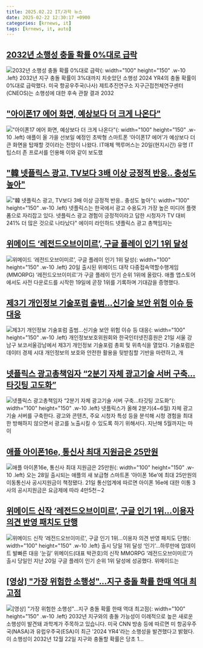 ```yaml
---
title: 2025.02.22 IT/과학 뉴스
date: 2025-02-22 12:30:17 +0900
categories: [krnews, it]
tags: [krnews, it, auto]
---
```

## [2032년 소행성 충돌 확률 0%대로 급락](https://n.news.naver.com/mnews/article/028/0002732398)

![2032년 소행성 충돌 확률 0%대로 급락](https://mimgnews.pstatic.net/image/origin/028/2025/02/22/2732398.jpg?type=nf220_150){: width="100" height="150" .w-10 .left}
2032년 지구 충돌 확률이 3%대까지 치솟았던 소행성 2024 YR4의 충돌 확률이 0%대로 급락했다. 미국 항공우주국(나사) 제트추진연구소 지구근접천체연구센터(CNEOS)는 소행성에 대한 후속 관찰 결과 2032

## ["아이폰17 에어 화면, 예상보다 더 크게 나온다"](https://n.news.naver.com/mnews/article/092/0002364052)

!["아이폰17 에어 화면, 예상보다 더 크게 나온다"](https://mimgnews.pstatic.net/image/origin/092/2025/02/21/2364052.jpg?type=nf220_150){: width="100" height="150" .w-10 .left}
애플이 올 가을 선보일 예정인 초박형 스마트폰 ‘아이폰17 에어’가 예상보다 더 큰 화면을 탑재할 것이라는 전망이 나왔다. IT매체 맥루머스는 20일(현지시간) 유명 IT 팁스터 존 프로서를 인용해 이와 같이 보도했

## ["韓 넷플릭스 광고, TV보다 3배 이상 긍정적 반응.. 충성도 높아"](https://n.news.naver.com/mnews/article/014/0005311727)

!["韓 넷플릭스 광고, TV보다 3배 이상 긍정적 반응.. 충성도 높아"](https://mimgnews.pstatic.net/image/origin/014/2025/02/21/5311727.jpg?type=nf220_150){: width="100" height="150" .w-10 .left}
넷플릭스는 한국에서 광고 수용도가 가장 높은 미디어 플랫폼으로 자리잡고 있다. 넷플릭스 광고 경험이 긍정적이라고 답한 시청자가 TV 대비 241% 더 많은 것으로 나타났다" 에이미 라인하드 넷플릭스 광고 총책임자는

## [위메이드 ‘레전드오브이미르’, 구글 플레이 인기 1위 달성](https://n.news.naver.com/mnews/article/138/0002191331)

![위메이드 ‘레전드오브이미르’, 구글 플레이 인기 1위 달성](https://mimgnews.pstatic.net/image/origin/138/2025/02/21/2191331.jpg?type=nf220_150){: width="100" height="150" .w-10 .left}
20일 출시된 위메이드 대작 다중접속역할수행게임(MMORPG) ‘레전드오브이미르’가 구글 플레이 인기 순위 1위에 올랐다. 애플 앱스토어에서도 사전 다운로드를 시작한 19일에 곧장 1위를 기록하며 기대감을 증명했다.

## [제3기 개인정보 기술포럼 출범…신기술 보안 위험 이슈 등 대응](https://n.news.naver.com/mnews/article/001/0015227132)

![제3기 개인정보 기술포럼 출범…신기술 보안 위험 이슈 등 대응](https://mimgnews.pstatic.net/image/origin/001/2025/02/21/15227132.jpg?type=nf220_150){: width="100" height="150" .w-10 .left}
개인정보보호위원회와 한국인터넷진흥원은 21일 서울 강남구 보코서울강남에서 제3기 개인정보 기술포럼 총회 및 위촉식을 열었다. 기술포럼은 데이터 경제 시대 개인정보의 보호와 안전한 활용을 뒷받침할 기반을 마련하고, 개

## [넷플릭스 광고총책임자 “2분기 자체 광고기술 서버 구축…타깃팅 고도화”](https://n.news.naver.com/mnews/article/020/0003616907)

![넷플릭스 광고총책임자 “2분기 자체 광고기술 서버 구축…타깃팅 고도화”](https://mimgnews.pstatic.net/image/origin/020/2025/02/21/3616907.jpg?type=nf220_150){: width="100" height="150" .w-10 .left}
넷플릭스가 올해 2분기(4~6월) 자체 광고기술 서버를 구축한다. 광고와 콘텐츠, 주요 시청자 특성 등을 분석해 시청 경험을 최대한 방해하지 않으면서 광고를 노출시킬 수 있도록 하기 위해서다. 지난해 5월까지는 마이

## [애플 아이폰16e, 통신사 최대 지원금은 25만원](https://n.news.naver.com/mnews/article/018/0005948845)

![애플 아이폰16e, 통신사 최대 지원금은 25만원](https://mimgnews.pstatic.net/image/origin/018/2025/02/21/5948845.jpg?type=nf220_150){: width="100" height="150" .w-10 .left}
오는 28일 출시되는 애플의 새 보급형 스마트폰 ‘아이폰 16e’에 최대 25만원의 이동통신사 공시지원금이 책정됐다. 21일 통신업계에 따르면 아이폰 16e에 대한 이통 3사의 공시지원금은 요금제에 따라 4만5천∼2

## [위메이드 신작 ‘레전드오브이미르’, 구글 인기 1위…이용자 의견 반영 패치도 단행](https://n.news.naver.com/mnews/article/009/0005447755)

![위메이드 신작 ‘레전드오브이미르’, 구글 인기 1위…이용자 의견 반영 패치도 단행](https://mimgnews.pstatic.net/image/origin/009/2025/02/21/5447755.jpg?type=nf220_150){: width="100" height="150" .w-10 .left}
출시 당일 1위 달성 ‘인기’…하루만에 업데이트 발빠른 대응 ‘눈길’ 위메이드(대표 박관호)의 신작 MMORPG ‘레전드오브이미르’가 출시 당일인 지난 20일 구글 플레이 인기 순위 1위 달성에 성공했다. 위메이드는

## [[영상] "가장 위험한 소행성"…지구 충돌 확률 한때 역대 최고점](https://n.news.naver.com/mnews/article/001/0015227599)

![[영상] "가장 위험한 소행성"…지구 충돌 확률 한때 역대 최고점](https://mimgnews.pstatic.net/image/origin/001/2025/02/22/15227599.jpg?type=nf220_150){: width="100" height="150" .w-10 .left}
2032년 지구와의 충돌 가능성이 이례적으로 높은 새로운 소행성이 발견돼 과학계가 주목하고 있습니다. 미국 CNN 방송 등에 따르면 미 항공우주국(NASA)과 유럽우주국(ESA)이 최근 '2024 YR4'라는 소행성을 발견했다고 밝혔다. 이 소행성이 2032년 12월 22일 지구와 충돌할 확률은 당초 1...

